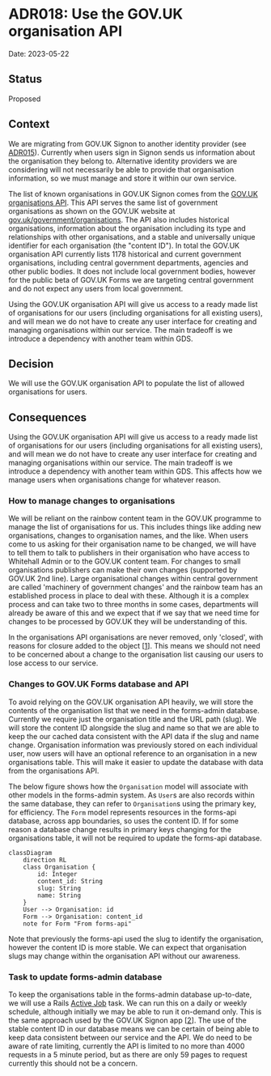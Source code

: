 # ADR018: Use the GOV.UK organisation API

Date: 2023-05-22

## Status

Proposed

## Context

We are migrating from GOV.UK Signon to another identity provider (see [ADR015](./AD015-idp-authentication)). Currently when users sign in Signon sends us information about the organisation they belong to. Alternative identity providers we are considering will not necessarily be able to provide that organisation information, so we must manage and store it within our own service.

The list of known organisations in GOV.UK Signon comes from the [GOV.UK organisations API]. This API serves the same list of government organisations as shown on the GOV.UK website at [gov.uk/government/organisations](https://www.gov.uk/government/organisations). The API also includes historical organisations, information about the organisation including its type and relationships with other organisations, and a stable and universally unique identifier for each organisation (the "content ID"). In total the GOV.UK organisation API currently lists 1178 historical and current government organisations, including central government departments, agencies and other public bodies. It does not include local government bodies, however for the public beta of GOV.UK Forms we are targeting central government and do not expect any users from local government.

Using the GOV.UK organisation API will give us access to a ready made list of organisations for our users (including organisations for all existing users), and will mean we do not have to create any user interface for creating and managing organisations within our service. The main tradeoff is we introduce a dependency with another team within GDS.

[GOV.UK organisations API]: https://docs.publishing.service.gov.uk/repos/collections/api.html

## Decision

We will use the GOV.UK organisation API to populate the list of allowed organisations for users.

## Consequences

Using the GOV.UK organisation API will give us access to a ready made list of organisations for our users (including organisations for all existing users), and will mean we do not have to create any user interface for creating and managing organisations within our service. The main tradeoff is we introduce a dependency with another team within GDS. This affects how we manage users when organisations change for whatever reason.

### How to manage changes to organisations

We will be reliant on the rainbow content team in the GOV.UK programme to manage the list of organisations for us. This includes things like adding new organisations, changes to organisation names, and the like. When users come to us asking for their organisation name to be changed, we will have to tell them to talk to publishers in their organisation who have access to Whitehall Admin or to the GOV.UK content team. For changes to small organisations publishers can make their own changes (supported by GOV.UK 2nd line). Large organisational changes within central government are called 'machinery of government changes' and the rainbow team has an established process in place to deal with these. Although it is a complex process and can take two to three months in some cases, departments will already be aware of this and we expect that if we say that we need time for changes to be processed by GOV.UK they will be understanding of this.

In the organisations API organisations are never removed, only 'closed', with reasons for closure added to the object [[1]]. This means we should not need to be concerned about a change to the organisation list causing our users to lose access to our service.

[1]: https://www.gov.uk/guidance/how-to-publish-on-gov-uk/organisation-pages#close-an-organisation

### Changes to GOV.UK Forms database and API

To avoid relying on the GOV.UK organisation API heavily, we will store the contents of the organisation list that we need in the forms-admin database. Currently we require just the organisation title and the URL path (slug). We will store the content ID alongside the slug and name so that we are able to keep the our cached data consistent with the API data if the slug and name change. Organisation information was previously stored on each individual user, now users will have an optional reference to an organisation in a new organisations table. This will make it easier to update the database with data from the organisations API.

The below figure shows how the `Organisation` model will associate with other models in the forms-admin system. As `User`s are also records within the same database, they can refer to `Organisation`s using the primary key, for efficiency. The `Form` model represents resources in the forms-api database, across app boundaries, so uses the content ID. If for some reason a database change results in primary keys changing for the organisations table, it will not be required to update the forms-api database.

```mermaid
classDiagram
    direction RL
    class Organisation {
        id: Integer
        content_id: String
        slug: String
        name: String
    }
    User --> Organisation: id
    Form --> Organisation: content_id
    note for Form "From forms-api"
```

Note that previously the forms-api used the slug to identify the organisation, however the content ID is more stable. We can expect that organisation slugs may change within the organisation API without our awareness.

### Task to update forms-admin database

To keep the organisations table in the forms-admin database up-to-date, we will use a Rails [Active Job] task. We can run this on a daily or weekly schedule, although initially we may be able to run it on-demand only. This is the same approach used by the GOV.UK Signon app [[2]]. The use of the stable content ID in our database means we can be certain of being able to keep data consistent between our service and the API. We do need to be aware of rate limiting, currently the API is limited to no more than 4000 requests in a 5 minute period, but as there are only 59 pages to request currently this should not be a concern.

[Active Job]: https://guides.rubyonrails.org/active_job_basics.html

[2]: https://github.com/alphagov/signon/blob/b7a53e282c55d8ef3ab6369a7cb358b6ae100d27/lib/organisations_fetcher.rb
